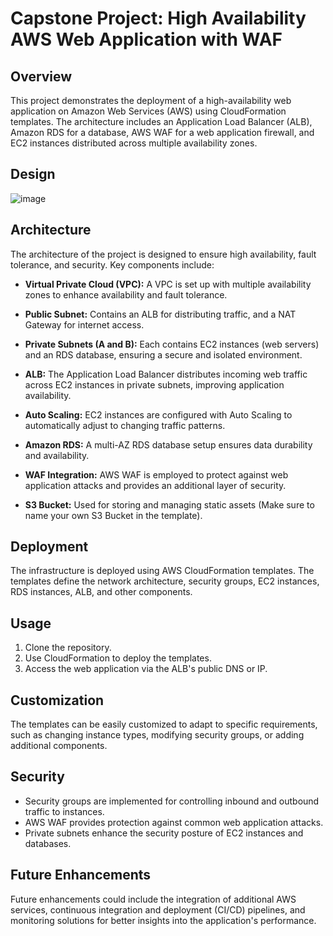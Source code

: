 
# Capstone Project: High Availability AWS Web Application with WAF

## Overview

This project demonstrates the deployment of a high-availability web application on Amazon Web Services (AWS) using CloudFormation templates. The architecture includes an Application Load Balancer (ALB), Amazon RDS for a database, AWS WAF for a web application firewall, and EC2 instances distributed across multiple availability zones.

## Design

![image](https://github.com/Amohamed0816/AWS-CloudFormation/assets/127431316/c4ca2ad2-76ff-4ef4-8204-22c9f377c52c)


## Architecture

The architecture of the project is designed to ensure high availability, fault tolerance, and security. Key components include:

- **Virtual Private Cloud (VPC):** A VPC is set up with multiple availability zones to enhance availability and fault tolerance.

- **Public Subnet:** Contains an ALB for distributing traffic, and a NAT Gateway for internet access.

- **Private Subnets (A and B):** Each contains EC2 instances (web servers) and an RDS database, ensuring a secure and isolated environment.

- **ALB:** The Application Load Balancer distributes incoming web traffic across EC2 instances in private subnets, improving application availability.

- **Auto Scaling:** EC2 instances are configured with Auto Scaling to automatically adjust to changing traffic patterns.

- **Amazon RDS:** A multi-AZ RDS database setup ensures data durability and availability.

- **WAF Integration:** AWS WAF is employed to protect against web application attacks and provides an additional layer of security.

- **S3 Bucket:** Used for storing and managing static assets (Make sure to name your own S3 Bucket in the template).

## Deployment

The infrastructure is deployed using AWS CloudFormation templates. The templates define the network architecture, security groups, EC2 instances, RDS instances, ALB, and other components.

## Usage

1. Clone the repository.
2. Use CloudFormation to deploy the templates.
3. Access the web application via the ALB's public DNS or IP.

## Customization

The templates can be easily customized to adapt to specific requirements, such as changing instance types, modifying security groups, or adding additional components.

## Security

- Security groups are implemented for controlling inbound and outbound traffic to instances.
- AWS WAF provides protection against common web application attacks.
- Private subnets enhance the security posture of EC2 instances and databases.

## Future Enhancements

Future enhancements could include the integration of additional AWS services, continuous integration and deployment (CI/CD) pipelines, and monitoring solutions for better insights into the application's performance.
